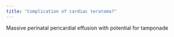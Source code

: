 ```yaml
---
title: "Complication of cardiac teratoma?"
---
```

Massive perinatal pericardial effusion with potential for tamponade


